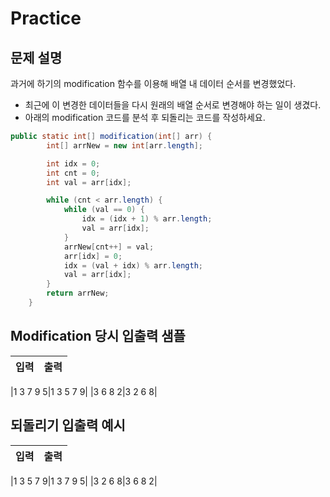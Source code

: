 Practice
===

문제 설명
---
과거에 하기의 modification 함수를 이용해 배열 내 데이터 순서를 변경했었다.

- 최근에 이 변경한 데이터들을 다시 원래의 배열 순서로 변경해야 하는 일이 생겼다.
- 아래의 modification 코드를 분석 후 되돌리는 코드를 작성하세요.


```java
public static int[] modification(int[] arr) {
        int[] arrNew = new int[arr.length];

        int idx = 0;
        int cnt = 0;
        int val = arr[idx];

        while (cnt < arr.length) {
            while (val == 0) {
                idx = (idx + 1) % arr.length;
                val = arr[idx];
            }
            arrNew[cnt++] = val;
            arr[idx] = 0;
            idx = (val + idx) % arr.length;
            val = arr[idx];
        }
        return arrNew;
    }
```

Modification 당시 입출력 샘플
---
|입력|출력|
|---|---|

[//]: # (|1 3 5 7 9|1 3 7 9 5|)
|1 3 7 9 5|1 3 5 7 9|
|3 6 8 2|3 2 6 8|

되돌리기 입출력 예시
---
|입력|출력|
|---|---|

[//]: # (|1 3 7 9 5|1 3 5 7 9|)
|1 3 5 7 9|1 3 7 9 5|
|3 2 6 8|3 6 8 2|


